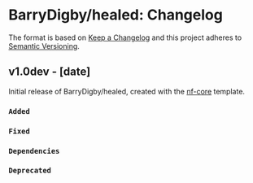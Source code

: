 # BarryDigby/healed: Changelog

The format is based on [Keep a Changelog](https://keepachangelog.com/en/1.0.0/)
and this project adheres to [Semantic Versioning](https://semver.org/spec/v2.0.0.html).

## v1.0dev - [date]

Initial release of BarryDigby/healed, created with the [nf-core](https://nf-co.re/) template.

### `Added`

### `Fixed`

### `Dependencies`

### `Deprecated`
